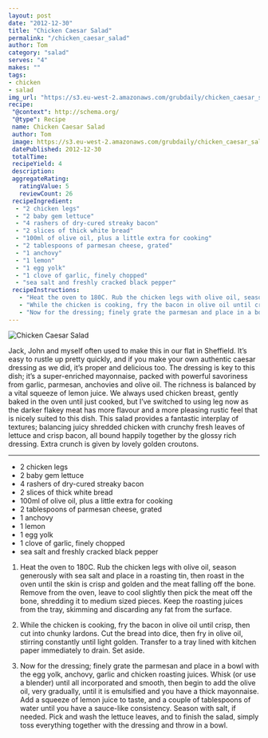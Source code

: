```yaml
---
layout: post
date: "2012-12-30"
title: "Chicken Caesar Salad"
permalink: "/chicken_caesar_salad"
author: Tom
category: "salad"
serves: "4"
makes: ""
tags:
- chicken
- salad
img_url: "https://s3.eu-west-2.amazonaws.com/grubdaily/chicken_caesar_salad.jpg"
recipe:
 "@context": http://schema.org/
 "@type": Recipe
 name: Chicken Caesar Salad
 author: Tom
 image: https://s3.eu-west-2.amazonaws.com/grubdaily/chicken_caesar_salad.jpg
 datePublished: 2012-12-30
 totalTime:
 recipeYield: 4
 description:
 aggregateRating:
   ratingValue: 5
   reviewCount: 26
 recipeIngredient:
  - "2 chicken legs"
  - "2 baby gem lettuce"
  - "4 rashers of dry-cured streaky bacon"
  - "2 slices of thick white bread"
  - "100ml of olive oil, plus a little extra for cooking"
  - "2 tablespoons of parmesan cheese, grated"
  - "1 anchovy"
  - "1 lemon"
  - "1 egg yolk"
  - "1 clove of garlic, finely chopped"
  - "sea salt and freshly cracked black pepper"
 recipeInstructions:
   - "Heat the oven to 180C. Rub the chicken legs with olive oil, season generously with sea salt and place in a roasting tin, then roast in the oven until the skin is crisp and golden and the meat falling off the bone. Remove from the oven, leave to cool slightly then pick the meat off the bone, shredding it to medium sized pieces. Keep the roasting juices from the tray, skimming and discarding any fat from the surface."
   - "While the chicken is cooking, fry the bacon in olive oil until crisp, then cut into chunky lardons. Cut the bread into dice, then fry in olive oil, stirring constantly until light golden. Transfer to a tray lined with kitchen paper immediately to drain. Set aside."
   - "Now for the dressing; finely grate the parmesan and place in a bowl with the egg yolk, anchovy, garlic and chicken roasting juices. Whisk (or use a blender) until all incorporated and smooth, then begin to add the olive oil, very gradually, until it is emulsified and you have a thick mayonnaise. Add a squeeze of lemon juice to taste, and a couple of tablespoons of water until you have a sauce-like consistency. Season with salt, if needed. Pick and wash the lettuce leaves, and to finish the salad, simply toss everything together with the dressing and throw in a bowl."
---
```

<img src="https://s3.eu-west-2.amazonaws.com/grubdaily/chicken_caesar_salad.jpg" alt="Chicken Caesar Salad" />

Jack, John and myself often used to make this in our flat in Sheffield. It’s easy to rustle up pretty quickly, and if you make your own authentic caesar dressing as we did, it’s proper and delicious too. The dressing is key to this dish; it’s a super-enriched mayonnaise, packed with powerful savoriness from garlic, parmesan, anchovies and olive oil. The richness is balanced by a vital squeeze of lemon juice. We always used chicken breast, gently baked in the oven until just cooked, but I’ve switched to using leg now as the darker flakey meat has more flavour and a more pleasing rustic feel that is nicely suited to this dish. This salad provides a fantastic interplay of textures; balancing juicy shredded chicken with crunchy fresh leaves of lettuce and crisp bacon, all bound happily together by the glossy rich dressing. Extra crunch is given by lovely golden croutons.

---
* 2 chicken legs
* 2 baby gem lettuce
* 4 rashers of dry-cured streaky bacon
* 2 slices of thick white bread
* 100ml of olive oil, plus a little extra for cooking
* 2 tablespoons of parmesan cheese, grated
* 1 anchovy
* 1 lemon
* 1 egg yolk
* 1 clove of garlic, finely chopped
* sea salt and freshly cracked black pepper

1. Heat the oven to 180C. Rub the chicken legs with olive oil, season generously with sea salt and place in a roasting tin, then roast in the oven until the skin is crisp and golden and the meat falling off the bone. Remove from the oven, leave to cool slightly then pick the meat off the bone, shredding it to medium sized pieces. Keep the roasting juices from the tray, skimming and discarding any fat from the surface.

2. While the chicken is cooking, fry the bacon in olive oil until crisp, then cut into chunky lardons. Cut the bread into dice, then fry in olive oil, stirring constantly until light golden. Transfer to a tray lined with kitchen paper immediately to drain. Set aside.

3. Now for the dressing; finely grate the parmesan and place in a bowl with the egg yolk, anchovy, garlic and chicken roasting juices. Whisk (or use a blender) until all incorporated and smooth, then begin to add the olive oil, very gradually, until it is emulsified and you have a thick mayonnaise. Add a squeeze of lemon juice to taste, and a couple of tablespoons of water until you have a sauce-like consistency. Season with salt, if needed. Pick and wash the lettuce leaves, and to finish the salad, simply toss everything together with the dressing and throw in a bowl.

